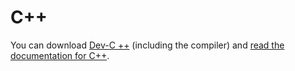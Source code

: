 # C++
You can download [Dev-C ++](https://sourceforge.net/projects/orwelldevcpp/) (including the compiler) and [read the documentation for C++](https://devdocs.io/cpp/).
